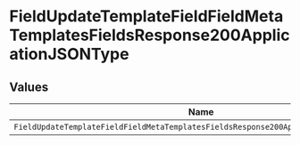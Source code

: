 # FieldUpdateTemplateFieldFieldMetaTemplatesFieldsResponse200ApplicationJSONType


## Values

| Name                                                                                 | Value                                                                                |
| ------------------------------------------------------------------------------------ | ------------------------------------------------------------------------------------ |
| `FieldUpdateTemplateFieldFieldMetaTemplatesFieldsResponse200ApplicationJSONTypeText` | text                                                                                 |